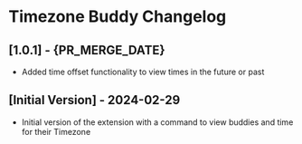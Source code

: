 # Timezone Buddy Changelog

## [1.0.1] - {PR_MERGE_DATE}

- Added time offset functionality to view times in the future or past

## [Initial Version] - 2024-02-29

- Initial version of the extension with a command to view buddies and time for their Timezone